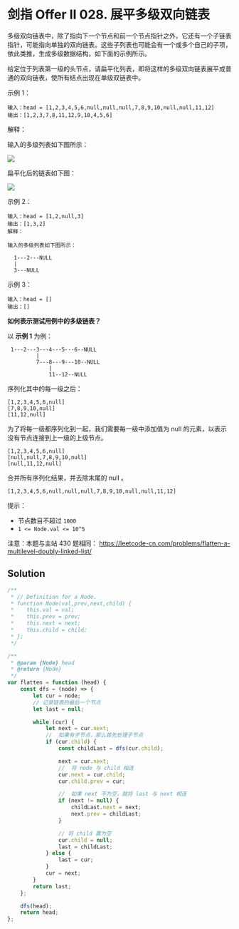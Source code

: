 # 剑指 Offer II 028. 展平多级双向链表

多级双向链表中，除了指向下一个节点和前一个节点指针之外，它还有一个子链表指针，可能指向单独的双向链表。这些子列表也可能会有一个或多个自己的子项，依此类推，生成多级数据结构，如下面的示例所示。

给定位于列表第一级的头节点，请扁平化列表，即将这样的多级双向链表展平成普通的双向链表，使所有结点出现在单级双链表中。

示例 1：

```
输入：head = [1,2,3,4,5,6,null,null,null,7,8,9,10,null,null,11,12]
输出：[1,2,3,7,8,11,12,9,10,4,5,6]
```

解释：

输入的多级列表如下图所示：

![](https://assets.leetcode-cn.com/aliyun-lc-upload/uploads/2018/10/12/multilevellinkedlist.png)

扁平化后的链表如下图：

![](https://assets.leetcode-cn.com/aliyun-lc-upload/uploads/2018/10/12/multilevellinkedlistflattened.png)

示例 2：

```
输入：head = [1,2,null,3]
输出：[1,3,2]
解释：

输入的多级列表如下图所示：

  1---2---NULL
  |
  3---NULL
```

示例 3：

```
输入：head = []
输出：[]
```

**如何表示测试用例中的多级链表？**

以 **示例 1** 为例：

```
 1---2---3---4---5---6--NULL
         |
         7---8---9---10--NULL
             |
             11--12--NULL
```

序列化其中的每一级之后：

```
[1,2,3,4,5,6,null]
[7,8,9,10,null]
[11,12,null]
```

为了将每一级都序列化到一起，我们需要每一级中添加值为 null 的元素，以表示没有节点连接到上一级的上级节点。

```
[1,2,3,4,5,6,null]
[null,null,7,8,9,10,null]
[null,11,12,null]
```

合并所有序列化结果，并去除末尾的 null 。

```
[1,2,3,4,5,6,null,null,null,7,8,9,10,null,null,11,12]
```

提示：

-   节点数目不超过 `1000`
-   `1 <= Node.val <= 10^5`

注意：本题与主站 430 题相同： https://leetcode-cn.com/problems/flatten-a-multilevel-doubly-linked-list/

## Solution

```js
/**
 * // Definition for a Node.
 * function Node(val,prev,next,child) {
 *    this.val = val;
 *    this.prev = prev;
 *    this.next = next;
 *    this.child = child;
 * };
 */

/**
 * @param {Node} head
 * @return {Node}
 */
var flatten = function (head) {
    const dfs = (node) => {
        let cur = node;
        // 记录链表的最后一个节点
        let last = null;

        while (cur) {
            let next = cur.next;
            //  如果有子节点，那么首先处理子节点
            if (cur.child) {
                const childLast = dfs(cur.child);

                next = cur.next;
                //  将 node 与 child 相连
                cur.next = cur.child;
                cur.child.prev = cur;

                //  如果 next 不为空，就将 last 与 next 相连
                if (next != null) {
                    childLast.next = next;
                    next.prev = childLast;
                }

                // 将 child 置为空
                cur.child = null;
                last = childLast;
            } else {
                last = cur;
            }
            cur = next;
        }
        return last;
    };

    dfs(head);
    return head;
};
```
